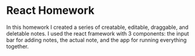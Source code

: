 # React Homework
In this homework I created a series of creatable, editable, draggable, and deletable notes. I used the react framework with 3 components: the input bar for adding notes, the actual note, and the app for running everything together. 
